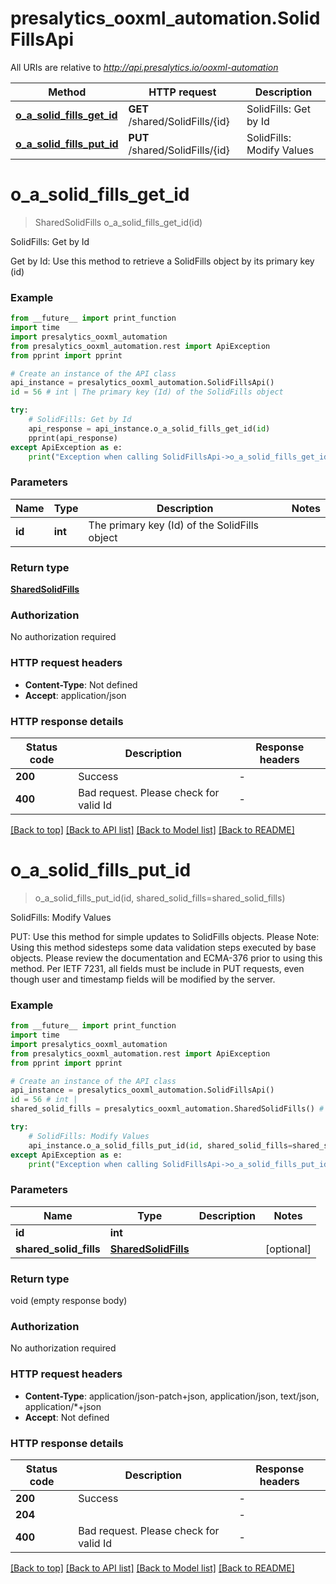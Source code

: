 # presalytics_ooxml_automation.SolidFillsApi

All URIs are relative to *http://api.presalytics.io/ooxml-automation*

Method | HTTP request | Description
------------- | ------------- | -------------
[**o_a_solid_fills_get_id**](SolidFillsApi.md#o_a_solid_fills_get_id) | **GET** /shared/SolidFills/{id} | SolidFills: Get by Id
[**o_a_solid_fills_put_id**](SolidFillsApi.md#o_a_solid_fills_put_id) | **PUT** /shared/SolidFills/{id} | SolidFills: Modify Values


# **o_a_solid_fills_get_id**
> SharedSolidFills o_a_solid_fills_get_id(id)

SolidFills: Get by Id

Get by Id: Use this method to retrieve a SolidFills object by its primary key (id)

### Example

```python
from __future__ import print_function
import time
import presalytics_ooxml_automation
from presalytics_ooxml_automation.rest import ApiException
from pprint import pprint

# Create an instance of the API class
api_instance = presalytics_ooxml_automation.SolidFillsApi()
id = 56 # int | The primary key (Id) of the SolidFills object

try:
    # SolidFills: Get by Id
    api_response = api_instance.o_a_solid_fills_get_id(id)
    pprint(api_response)
except ApiException as e:
    print("Exception when calling SolidFillsApi->o_a_solid_fills_get_id: %s\n" % e)
```

### Parameters

Name | Type | Description  | Notes
------------- | ------------- | ------------- | -------------
 **id** | **int**| The primary key (Id) of the SolidFills object | 

### Return type

[**SharedSolidFills**](SharedSolidFills.md)

### Authorization

No authorization required

### HTTP request headers

 - **Content-Type**: Not defined
 - **Accept**: application/json

### HTTP response details
| Status code | Description | Response headers |
|-------------|-------------|------------------|
**200** | Success |  -  |
**400** | Bad request.  Please check for valid Id |  -  |

[[Back to top]](#) [[Back to API list]](../README.md#documentation-for-api-endpoints) [[Back to Model list]](../README.md#documentation-for-models) [[Back to README]](../README.md)

# **o_a_solid_fills_put_id**
> o_a_solid_fills_put_id(id, shared_solid_fills=shared_solid_fills)

SolidFills: Modify Values

PUT: Use this method for simple updates to SolidFills objects.   Please Note: Using this method sidesteps some data validation steps executed by base objects.  Please review the documentation and ECMA-376 prior to using this method. Per IETF 7231, all fields must be include in PUT requests, even though user and timestamp fields will be modified by the server.

### Example

```python
from __future__ import print_function
import time
import presalytics_ooxml_automation
from presalytics_ooxml_automation.rest import ApiException
from pprint import pprint

# Create an instance of the API class
api_instance = presalytics_ooxml_automation.SolidFillsApi()
id = 56 # int | 
shared_solid_fills = presalytics_ooxml_automation.SharedSolidFills() # SharedSolidFills |  (optional)

try:
    # SolidFills: Modify Values
    api_instance.o_a_solid_fills_put_id(id, shared_solid_fills=shared_solid_fills)
except ApiException as e:
    print("Exception when calling SolidFillsApi->o_a_solid_fills_put_id: %s\n" % e)
```

### Parameters

Name | Type | Description  | Notes
------------- | ------------- | ------------- | -------------
 **id** | **int**|  | 
 **shared_solid_fills** | [**SharedSolidFills**](SharedSolidFills.md)|  | [optional] 

### Return type

void (empty response body)

### Authorization

No authorization required

### HTTP request headers

 - **Content-Type**: application/json-patch+json, application/json, text/json, application/*+json
 - **Accept**: Not defined

### HTTP response details
| Status code | Description | Response headers |
|-------------|-------------|------------------|
**200** | Success |  -  |
**204** |  |  -  |
**400** | Bad request.  Please check for valid Id |  -  |

[[Back to top]](#) [[Back to API list]](../README.md#documentation-for-api-endpoints) [[Back to Model list]](../README.md#documentation-for-models) [[Back to README]](../README.md)

